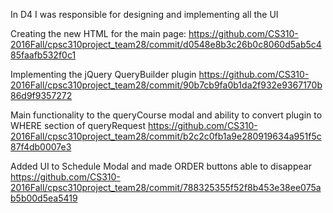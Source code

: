 In D4 I was responsible for designing and implementing all the UI

Creating the new HTML for the main page:
https://github.com/CS310-2016Fall/cpsc310project_team28/commit/d0548e8b3c26b0c8060d5ab5c485faafb532f0c1

Implementing the jQuery QueryBuilder plugin
https://github.com/CS310-2016Fall/cpsc310project_team28/commit/90b7cb9fa0b1da2f932e9367170b86d9f9357272

Main functionality to the queryCourse modal and ability to convert plugin to WHERE section of queryRequest
https://github.com/CS310-2016Fall/cpsc310project_team28/commit/b2c2c0fb1a9e280919634a951f5c87f4db0007e3

Added UI to Schedule Modal and made ORDER buttons able to disappear
https://github.com/CS310-2016Fall/cpsc310project_team28/commit/788325355f52f8b453e38ee075ab5b00d5ea5419
